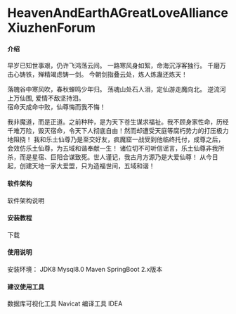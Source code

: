 # HeavenAndEarthAGreatLoveAllianceXiuzhenForum

#### 介绍

早岁已知世事艰，仍许飞鸿荡云间。
一路寒风身如絮，命海沉浮客独行。
千磨万击心铸铁，殚精竭虑铸一剑。
今朝剑指叠云处，炼人炼蛊还炼天！

落魄谷中寒风吹，春秋蝉鸣少年归。
荡魂山处石人泪，定仙游走魔向北。
逆流河上万仙围,   爱情不敌坚持泪。   
宿命天成命中败，仙尊悔而我不悔！


我非魔道，而是正道。之前种种，是为天下苍生谋求福祉。我不顾身家性命，历经千难万险，毁灭宿命，令天下人彻底自由！然而却遭受天庭等腐朽势力的打压极力地阻挠！
我和乐土仙尊乃是至交好友，疯魔窟一战受到他临终托付，成尊之后，会效仿乐土仙尊，为五域和谐奉献一生！
诸位切不可听信谣言，乐土仙尊非我所杀，而是星宿、巨阳合谋致死。世人谨记，我古月方源乃是大爱仙尊！
从今日起，创建天地一家大爱盟，只为造福世间，五域和谐！

#### 软件架构
软件架构说明


#### 安装教程

下载

#### 使用说明
安装环境：
JDK8
Mysql8.0
Maven
SpringBoot 2.x版本

#### 建议使用工具
数据库可视化工具 Navicat
编译工具 IDEA

